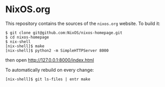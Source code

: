 NixOS.org
=========

This repository contains the sources of the `nixos.org` website.  To
build it:

    $ git clone git@github.com:NixOS/nixos-homepage.git
    $ cd nixos-homepage
    $ nix-shell
    [nix-shell]$ make
    [nix-shell]$ python2 -m SimpleHTTPServer 8000

then open http://127.0.0.1:8000/index.html

To automatically rebuild on every change:

    [nix-shell]$ git ls-files | entr make
